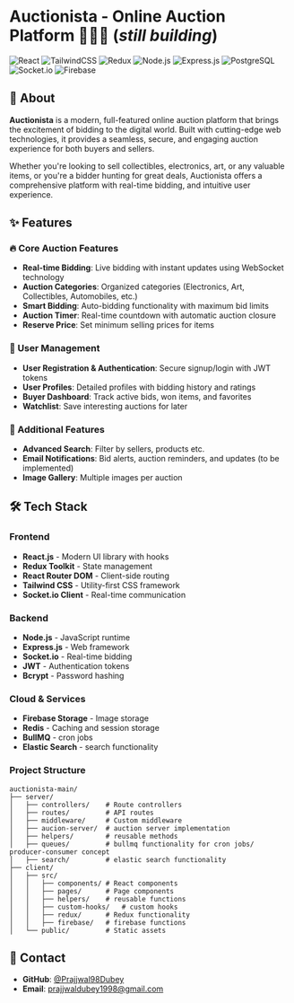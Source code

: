 # Auctionista - Online Auction Platform 🔨🔨🔨 (*still building*)

![React](https://img.shields.io/badge/React-20232A?style=for-the-badge&logo=react&logoColor=61DAFB)
![TailwindCSS](https://img.shields.io/badge/tailwindcss-%2338B2AC.svg?style=for-the-badge&logo=tailwind-css&logoColor=white)
![Redux](https://img.shields.io/badge/redux-%23593d88.svg?style=for-the-badge&logo=redux&logoColor=white)
![Node.js](https://img.shields.io/badge/Node.js-43853D?style=for-the-badge&logo=node.js&logoColor=white)
![Express.js](https://img.shields.io/badge/Express.js-404D59?style=for-the-badge)
![PostgreSQL](https://img.shields.io/badge/postgresql-4169e1?style=for-the-badge&logo=postgresql&logoColor=white)
![Socket.io](https://img.shields.io/badge/Socket.io-black?style=for-the-badge&logo=socket.io&badgeColor=010101)
![Firebase](https://img.shields.io/badge/Firebase-039BE5?style=for-the-badge&logo=Firebase&logoColor=white)

## 🎯 About

**Auctionista** is a modern, full-featured online auction platform that brings the excitement of bidding to the digital world. Built with cutting-edge web technologies, it provides a seamless, secure, and engaging auction experience for both buyers and sellers.

Whether you're looking to sell collectibles, electronics, art, or any valuable items, or you're a bidder hunting for great deals, Auctionista offers a comprehensive platform with real-time bidding, and intuitive user experience.

## ✨ Features

### 🔥 Core Auction Features
- **Real-time Bidding**: Live bidding with instant updates using WebSocket technology
- **Auction Categories**: Organized categories (Electronics, Art, Collectibles, Automobiles, etc.)
- **Smart Bidding**: Auto-bidding functionality with maximum bid limits
- **Auction Timer**: Real-time countdown with automatic auction closure
- **Reserve Price**: Set minimum selling prices for items

### 👤 User Management
- **User Registration & Authentication**: Secure signup/login with JWT tokens
- **User Profiles**: Detailed profiles with bidding history and ratings
- **Buyer Dashboard**: Track active bids, won items, and favorites
- **Watchlist**: Save interesting auctions for later

### 📱 Additional Features
- **Advanced Search**: Filter by sellers, products etc.
- **Email Notifications**: Bid alerts, auction reminders, and updates (to be implemented)
- **Image Gallery**: Multiple images per auction

## 🛠️ Tech Stack

### Frontend
- **React.js** - Modern UI library with hooks
- **Redux Toolkit** - State management
- **React Router DOM** - Client-side routing
- **Tailwind CSS** - Utility-first CSS framework
- **Socket.io Client** - Real-time communication

### Backend
- **Node.js** - JavaScript runtime
- **Express.js** - Web framework
- **Socket.io** - Real-time bidding
- **JWT** - Authentication tokens
- **Bcrypt** - Password hashing

### Cloud & Services
- **Firebase Storage** - Image storage
- **Redis** - Caching and session storage
- **BullMQ** - cron jobs
- **Elastic Search** - search functionality

### Project Structure
```
auctionista-main/
├── server/
│   ├── controllers/    # Route controllers
│   ├── routes/         # API routes
│   ├── middleware/     # Custom middleware
│   ├── aucion-server/  # auction server implementation
│   ├── helpers/        # reusable methods
│   ├── queues/         # bullmq functionality for cron jobs/ producer-consumer concept
│   ├── search/         # elastic search functionality
├── client/
│   ├── src/
│   │   ├── components/ # React components
│   │   ├── pages/      # Page components
│   │   ├── helpers/    # reusable functions
│   │   ├── custom-hooks/   # custom hooks
│   │   ├── redux/      # Redux functionality
│   │   ├── firebase/   # firebase functions
│   └── public/         # Static assets
```

## 👥 Contact

- **GitHub**: [@Prajjwal98Dubey](https://github.com/Prajjwal98Dubey)
- **Email**: prajjwaldubey1998@gmail.com
